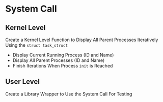 # System Call
## Kernel Level
Create a Kernel Level Function to Display All Parent Processes Iteratively Using the ```struct task_struct``` 
* Display Current Running Process (ID and Name)
* Display All Parent Processes (ID and Name)
* Finish Iterations When Process ```init``` is Reached

## User Level
Create a Library Wrapper to Use the System Call For Testing
